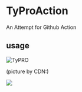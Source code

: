 # TyProAction
An Attempt for Github Action

## usage

![TyPRO](https://user-images.githubusercontent.com/49258735/160231233-090b9f20-2c55-4f95-826b-c7c2cba6fbaa.gif)

(picture by CDN:)

![](https://pic.rmb.bdstatic.com/bjh/916f51fd1bb7ec7d1df3182b51b210e5.gif)
